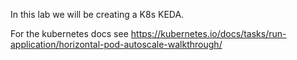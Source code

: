 
In this lab we will be creating a K8s KEDA.

For the kubernetes docs see https://kubernetes.io/docs/tasks/run-application/horizontal-pod-autoscale-walkthrough/

